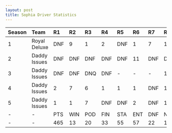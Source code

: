 ```yaml
---
layout: post 
title: Sophia Driver Statistics
--- 
```


| Season   | Team         | R1   | R2   | R3   | R4   | R5   | R6   | R7   | R8   | R9   | R10   | R11   | R12   | Pts   | Pos   |
|:---------|:-------------|:-----|:-----|:-----|:-----|:-----|:-----|:-----|:-----|:-----|:------|:------|:------|:------|:------|
| 1        | Royal Deluxe | DNF  | 9    | 1    | 2    | DNF  | 1    | 7    | 1    | 1    | 2     | 1     | 3     | 160   | 1     |
| 2        | Daddy Issues | DNF  | DNF  | DNF  | DNF  | DNF  | 11   | DNF  | DNF  | DNF  | DNF   | DNF   | DNQ   | 0     | 23    |
| 3        | Daddy Issues | DNF  | DNF  | DNQ  | DNF  | -    | -    | -    | 14   | 7    | DNF   | 11    | 1     | 44    | 9     |
| 4        | Daddy Issues | 2    | 7    | 6    | 1    | 1    | 1    | DNF  | 1    | 3    | 4     | 12    | 2     | 172   | 1     |
| 5        | Daddy Issues | 1    | 1    | 7    | DNF  | DNF  | 2    | DNF  | 1    | DNF  | DNF   | 11    | 17    | 99    | 4     |
| -        | -            | PTS  | WIN  | POD  | FIN  | STA  | ENT  | DNF  | NET  | DNQ  | %Fin  | PPR   | BST   | CHA   | RNK   |
| -        | -            | 465  | 13   | 20   | 33   | 55   | 57   | 22   | 109  | 2    | 60    | 8.16  | 1     | 2     | 4     |